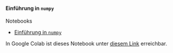 #### Einführung in `numpy`

Notebooks
- [Einführung in `numpy`](./intro-numpy.ipynb)

In Google Colab ist dieses Notebook unter [diesem Link](https://colab.research.google.com/drive/1jF16dEsdK_CoXuHc-oWgtD_0xha6Ocoo) erreichbar.
